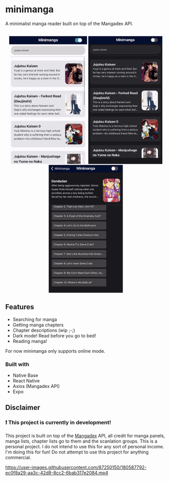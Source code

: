 # minimanga
A minimalist manga reader built on top of the Mangadex API. </br>
&nbsp;
<div align='center'>
  <img src="https://github.com/HansSorongon/minimanga/blob/master/assets/minimanga1.jpeg" style='height: 400px;'/>
  <img src="https://github.com/HansSorongon/minimanga/blob/master/assets/minimanga2.jpeg" style='height: 400px;'/>
  <img src="https://github.com/HansSorongon/minimanga/blob/master/assets/minimanga4.jpeg" style='height: 400px;'/>
</div>

## Features
- Searching for manga
- Getting manga chapters
- Chapter descriptions (wip ;-;)
- Dark mode! Read before you go to bed!
- Reading manga! <br/>

For now minimanga only supports online mode.

### Built with
- Native Base
- React Native
- Axios (Mangadex API)
- Expo

## Disclaimer
### ❗ This project is currently in development!
This project is built on top of the [Mangadex](https://www.mangadex.org) API,
all credit for manga panels, manga lists, chapter lists go to them and the scanlation groups.
This is a personal project. I do not intend to use this for any sort of personal income. I'm doing
this for fun! Do not attempt to use this project for anything commercial.


https://user-images.githubusercontent.com/87250150/180587792-ec0f8a29-aa3c-42d8-8cc2-6bab317e2084.mp4
